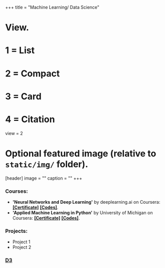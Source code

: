 +++
title = "Machine Learning/ Data Science"

# View.
#   1 = List
#   2 = Compact
#   3 = Card
#   4 = Citation
view = 2

# Optional featured image (relative to `static/img/` folder).
[header]
image = ""
caption = ""
+++

### Courses:

* **'Neural Networks and Deep Learning'** by deeplearning.ai on Coursera: [**\[Certificate\]**](https://www.coursera.org/account/accomplishments/certificate/9KEXVC9NF4M9)
 [**\[Codes\]**](https://github.com/jugalm/Neural-Networks-and-Deep-Learning-by-deeplearning.ai).
* **'Applied Machine Learning in Python'** by University of Michigan on Coursera: [**\[Certificate\]**](https://www.coursera.org/account/accomplishments/certificate/ZJKGQGPS93RW)
  [**\[Codes\]**](https://github.com/jugalm/Applied-Machine-Learning-in-Python-University-of-Michigan).


### Projects:

* Project 1
* Project 2


### [D3](/Machine_Learning/d3)

